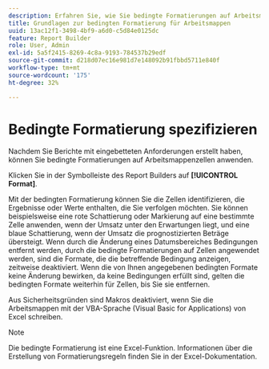 ```yaml
---
description: Erfahren Sie, wie Sie bedingte Formatierungen auf Arbeitsmappenzellen anwenden.
title: Grundlagen zur bedingten Formatierung für Arbeitsmappen
uuid: 13ac12f1-3498-4bf9-a6d0-c5d84e0125dc
feature: Report Builder
role: User, Admin
exl-id: 5a5f2415-8269-4c8a-9193-784537b29edf
source-git-commit: d218d07ec16e981d7e148092b91fbbd5711e840f
workflow-type: tm+mt
source-wordcount: '175'
ht-degree: 32%

---
```


# Bedingte Formatierung spezifizieren

Nachdem Sie Berichte mit eingebetteten Anforderungen erstellt haben, können Sie bedingte Formatierungen auf Arbeitsmappenzellen anwenden.

Klicken Sie in der Symbolleiste des Report Builders auf **[!UICONTROL Format]**.

Mit der bedingten Formatierung können Sie die Zellen identifizieren, die Ergebnisse oder Werte enthalten, die Sie verfolgen möchten. Sie können beispielsweise eine rote Schattierung oder Markierung auf eine bestimmte Zelle anwenden, wenn der Umsatz unter den Erwartungen liegt, und eine blaue Schattierung, wenn der Umsatz die prognostizierten Beträge übersteigt. Wenn durch die Änderung eines Datumsbereiches Bedingungen entfernt werden, durch die bedingte Formatierungen auf Zellen angewendet werden, sind die Formate, die die betreffende Bedingung anzeigen, zeitweise deaktiviert. Wenn die von Ihnen angegebenen bedingten Formate keine Änderung bewirken, da keine Bedingungen erfüllt sind, gelten die bedingten Formate weiterhin für Zellen, bis Sie sie entfernen.

Aus Sicherheitsgründen sind Makros deaktiviert, wenn Sie die Arbeitsmappen mit der VBA-Sprache (Visual Basic for Applications) von Excel schreiben.

>[!NOTE]
>
>Die bedingte Formatierung ist eine Excel-Funktion. Informationen über die Erstellung von Formatierungsregeln finden Sie in der Excel-Dokumentation.
